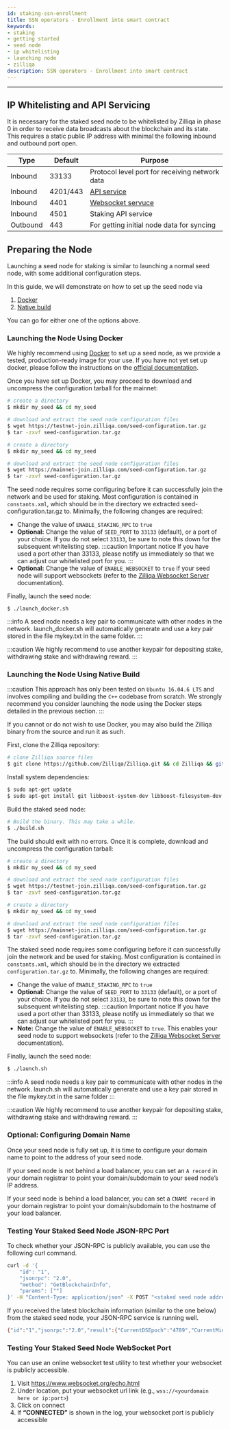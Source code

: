 ```yaml
---
id: staking-ssn-enrollment
title: SSN operators - Enrollment into smart contract
keywords: 
- staking
- getting started
- seed node
- ip whitelisting
- launching node
- zilliqa
description: SSN operators - Enrollment into smart contract
---
```


---

## IP Whitelisting and API Servicing

It is necessary for the staked seed node to be whitelisted by Zilliqa in phase 0 in order to receive data broadcasts about the blockchain and its state. This requires a static public IP address with minimal the following inbound and outbound port open.


| Type     | Default  | Purpose                                        |
|----------|--------- | ---------------------------------------------- |
| Inbound  | 33133    | Protocol level port for receiving network data |
| Inbound  | 4201/443 | [API service](https://apidocs.zilliqa.com/#introduction) |
| Inbound  | 4401     | [Websocket servuce](api-websocket)             |
| Inbound  | 4501     | Staking API service                            |
| Outbound | 443      | For getting initial node data for syncing      |

## Preparing the Node

Launching a seed node for staking is similar to launching a normal seed node, with some additional configuration steps.

In this guide, we will demonstrate on how to set up the seed node via
1. [Docker](#launching-the-node-using-docker)
2. [Native build](#launching-the-node-using-native-build)

You can go for either one of the options above.

### Launching the Node Using Docker
We highly recommend using [Docker](https://docker.com/) to set up a seed node, as we provide a tested, production-ready image for your use. If you have not yet set up docker, please follow the instructions on the [official documentation](https://docs.docker.com/install/).

Once you have set up Docker, you may proceed to download and uncompress the configuration tarball for the mainnet:

<!--DOCUSAURUS_CODE_TABS-->
<!--Testnet-->
```bash
# create a directory
$ mkdir my_seed && cd my_seed

# download and extract the seed node configuration files
$ wget https://testnet-join.zilliqa.com/seed-configuration.tar.gz
$ tar -zxvf seed-configuration.tar.gz
```

<!--Mainnet-->
```bash
# create a directory
$ mkdir my_seed && cd my_seed

# download and extract the seed node configuration files
$ wget https://mainnet-join.zilliqa.com/seed-configuration.tar.gz
$ tar -zxvf seed-configuration.tar.gz
```
<!--END_DOCUSAURUS_CODE_TABS-->


The seed node requires some configuring before it can successfully join the network and be used for staking. Most configuration is contained in `constants.xml`, which should be in the directory we extracted seed-configuration.tar.gz to. Minimally, the following changes are required:
- Change the value of `ENABLE_STAKING_RPC` to `true`
- **Optional:** Change the value of `SEED_PORT` to `33133` (default), or a port of your choice. If you do not select `33133`, be sure to note this down for the subsequent whitelisting step.
:::caution Important notice 
If you have used a port other than 33133, please notify us immediately so that we can adjust our whitelisted port for you.
:::
- **Optional:** Change the value of `ENABLE_WEBSOCKET` to `true` if your seed node will support websockets (refer to the [Zilliqa Websocket Server](https://github.com/Zilliqa/dev-portal/tree/master/docs/api-websocket.md) documentation).

Finally, launch the seed node:
```
$ ./launch_docker.sh
```
:::info
A seed node needs a key pair to communicate with other nodes in the network. launch_docker.sh will automatically generate and use a key pair stored in the file mykey.txt in the same folder.
:::

:::caution
We highly recommend to use another keypair for depositing stake, withdrawing stake and withdrawing reward.
:::

### Launching the Node Using Native Build

:::caution
This approach has only been tested on `Ubuntu 16.04.6 LTS` and involves compiling and building the `C++` codebase from scratch. We strongly recommend you consider launching the node using the Docker steps detailed in the previous section.
:::

If you cannot or do not wish to use Docker, you may also build the Zilliqa binary from the source and run it as such.

First, clone the Zilliqa repository:
```bash
# clone Zilliqa source files
$ git clone https://github.com/Zilliqa/Zilliqa.git && cd Zilliqa && git checkout <<release tag>> && cd Zilliqa
```

Install system dependencies:
```bash
$ sudo apt-get update
$ sudo apt-get install git libboost-system-dev libboost-filesystem-dev libboost-test-dev libssl-dev libleveldb-dev libjsoncpp-dev libsnappy-dev cmake libmicrohttpd-dev libjsonrpccpp-dev build-essential pkg-config libevent-dev libminiupnpc-dev libcurl4-openssl-dev libboost-program-options-dev libboost-python-dev python3-dev python3-setuptools python3-pip gawk
```
Build the staked seed node:
```bash
# Build the binary. This may take a while.
$ ./build.sh
```

The build should exit with no errors. Once it is complete, download and uncompress the configuration tarball:

<!--DOCUSAURUS_CODE_TABS-->
<!--Testnet -->
```bash
# create a directory
$ mkdir my_seed && cd my_seed

# download and extract the seed node configuration files
$ wget https://testnet-join.zilliqa.com/seed-configuration.tar.gz
$ tar -zxvf seed-configuration.tar.gz
```

<!--Mainnet-->
```bash
# create a directory
$ mkdir my_seed && cd my_seed

# download and extract the seed node configuration files
$ wget https://mainnet-join.zilliqa.com/seed-configuration.tar.gz
$ tar -zxvf seed-configuration.tar.gz
```
<!--END_DOCUSAURUS_CODE_TABS-->


The staked seed node requires some configuring before it can successfully join the network and be used for staking. Most configuration is contained in `constants.xml`, which should be in the directory we extracted `configuration.tar.gz` to. Minimally, the following changes are required:
- Change the value of `ENABLE_STAKING_RPC` to `true`
- **Optional:** Change the value of `SEED_PORT` to `33133` (default), or a port of your choice. If you do not select `33133`, be sure to note this down for the subsequent whitelisting step.
:::caution Important notice 
If you have used a port other than 33133, please notify us immediately so that we can adjust our whitelisted port for you.
:::
- **Note:** Change the value of `ENABLE_WEBSOCKET` to `true`. This enables your seed node to support websockets (refer to the [Zilliqa Websocket Server](https://github.com/Zilliqa/dev-portal/tree/master/docs/api-websocket.md) documentation).

Finally, launch the seed node:
```bash
$ ./launch.sh
```
:::info
A seed node needs a key pair to communicate with other nodes in the network. launch.sh will automatically generate and use a key pair stored in the file mykey.txt in the same folder
:::

:::caution
We highly recommend to use another keypair for depositing stake, withdrawing stake and withdrawing reward.
:::

### Optional: Configuring Domain Name

Once your seed node is fully set up, it is time to configure your domain name to point to the address of your seed node. 

If your seed node is not behind a load balancer, you can set an `A record` in your domain registrar to point your domain/subdomain to your seed node’s IP address.

If your seed node is behind a load balancer, you can set a `CNAME record` in your domain registrar to point your domain/subdomain to the hostname of your load balancer.

### Testing Your Staked Seed Node JSON-RPC Port

To check whether your JSON-RPC is publicly available, you can use the following curl command.
```bash
curl -d '{
    "id": "1",
    "jsonrpc": "2.0",
    "method": "GetBlockchainInfo",
    "params": [""]
}' -H "Content-Type: application/json" -X POST "<staked seed node address>"
```

If you received the latest blockchain information (similar to the one below) from the staked seed node, your JSON-RPC service is running well.
```bash
{"id":"1","jsonrpc":"2.0","result":{"CurrentDSEpoch":"4789","CurrentMiniEpoch":"478809","DSBlockRate":0.00013455546527607284,"NumDSBlocks":"4790","NumPeers":2400,"NumTransactions":"3091806","NumTxBlocks":"478809","NumTxnsDSEpoch":"185","NumTxnsTxEpoch":"0","ShardingStructure":{"NumPeers":[600,600,600]},"TransactionRate":0,"TxBlockRate":0.013450003515398927}}
```

### Testing Your Staked Seed Node WebSocket Port
You can use an online websocket test utility to test whether your websocket is publicly accessible.

1. Visit https://www.websocket.org/echo.html
2. Under location, put your websocket url link (e.g., `wss://<yourdomain here or ip:port>`)
3. Click on connect
4. If **“CONNECTED”** is shown in the log, your websocket port is publicly accessible
